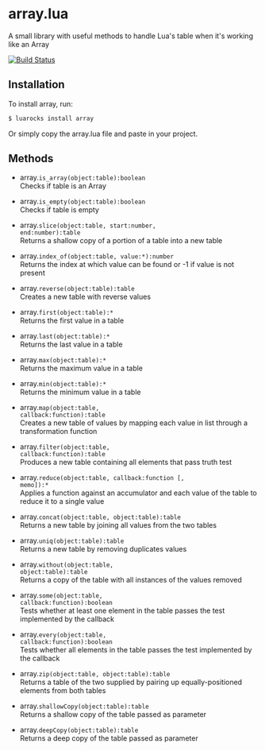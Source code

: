 # array.lua
A small library with useful methods to handle Lua's table when it's working like an Array

[![Build
Status](https://travis-ci.org/EvandroLG/array.lua.svg?branch=master)](https://travis-ci.org/EvandroLG/array.lua)

## Installation
To install array, run:
```sh
$ luarocks install array
```
Or simply copy the array.lua file and paste in your project.

## Methods
* array.<code>is_array(object:table):boolean</code><br />
Checks if table is an Array

* array.<code>is_empty(object:table):boolean</code><br />
Checks if table is empty

* array.<code>slice(object:table, start:number, end:number):table</code><br />
Returns a shallow copy of a portion of a table into a new table

* array.<code>index_of(object:table, value:*):number</code><br />
Returns the index at which value can be found or -1 if value is not present

* array.<code>reverse(object:table):table</code><br />
Creates a new table with reverse values

* array.<code>first(object:table):*</code><br />
Returns the first value in a table

* array.<code>last(object:table):*</code><br />
Returns the last value in a table

* array.<code>max(object:table):*</code><br />
Returns the maximum value in a table

* array.<code>min(object:table):*</code><br />
Returns the minimum value in a table

* array.<code>map(object:table, callback:function):table</code><br />
Creates a new table of values by mapping each value in list through a transformation function

* array.<code>filter(object:table, callback:function):table</code><br />
Produces a new table containing all elements that pass truth test

* array.<code>reduce(object:table, callback:function [, memo]):*</code><br />
Applies a function against an accumulator and each value of the table to reduce it to a single value

* array.<code>concat(object:table, object:table):table</code><br />
Returns a new table by joining all values from the two tables

* array.<code>uniq(object:table):table</code><br />
Returns a new table by removing duplicates values

* array.<code>without(object:table, object:table):table</code><br />
Returns a copy of the table with all instances of the values removed

* array.<code>some(object:table, callback:function):boolean</code><br />
Tests whether at least one element in the table passes the test implemented by the callback

* array.<code>every(object:table, callback:function):boolean</code><br />
Tests whether all elements in the table passes the test implemented by the callback

* array.<code>zip(object:table, object:table):table</code><br />
Returns a table of the two supplied by pairing up equally-positioned elements from both tables

* array.<code>shallowCopy(object:table):table</code><br />
Returns a shallow copy of the table passed as parameter

* array.<code>deepCopy(object:table):table</code><br />
Returns a deep copy of the table passed as parameter
